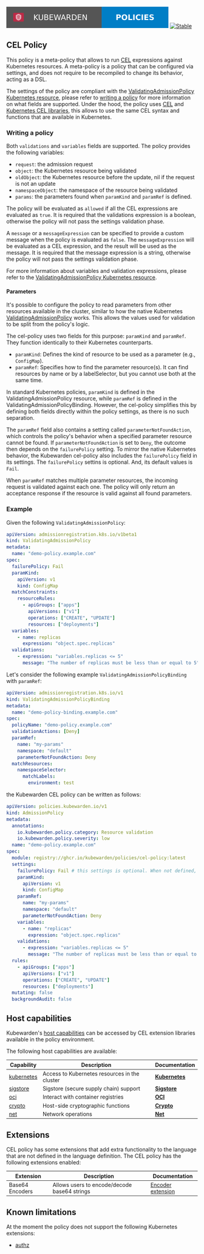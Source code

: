 [![Kubewarden Policy Repository](https://github.com/kubewarden/community/blob/main/badges/kubewarden-policies.svg)](https://github.com/kubewarden/community/blob/main/REPOSITORIES.md#policy-scope)
[![Stable](https://img.shields.io/badge/status-stable-brightgreen?style=for-the-badge)](https://github.com/kubewarden/community/blob/main/REPOSITORIES.md#stable)

## CEL Policy

This policy is a meta-policy that allows to run [CEL](https://github.com/google/cel-go) expressions
against Kubernetes resources.
A meta-policy is a policy that can be configured via settings, and does not require to be recompiled to change its behavior, acting as a DSL.

The settings of the policy are compliant with the [ValidatingAdmissionPolicy Kubernetes resource](https://kubernetes.io/docs/reference/access-authn-authz/validating-admission-policy/),
please refer to [writing a policy](#writing-a-policy) for more information on what fields are supported.
Under the hood, the policy uses [CEL](https://github.com/google/cel-go) and [Kubernetes CEL libraries](https://pkg.go.dev/k8s.io/apiserver/pkg/cel/library),
this allows to use the same CEL syntax and functions that are available in Kubernetes.

### Writing a policy

Both `validations` and `variables` fields are supported.
The policy provides the following variables:

- `request`: the admission request
- `object`: the Kubernetes resource being validated
- `oldObject`: the Kubernetes resource before the update, nil if the request is not an update
- `namespaceObject`: the namespace of the resource being validated
- `params`: the parameters found when `paramKind` and `paramRef` is defined.

The policy will be evaluated as `allowed` if all the CEL expressions are evaluated as `true`.
It is required that the validations expression is a boolean, otherwise the policy will not pass the settings validation phase.

A `message` or a `messageExpression` can be specified to provide a custom message when the policy is evaluated as `false`.
The `messageExpression` will be evaluated as a CEL expression, and the result will be used as the message.
It is required that the message expression is a string, otherwise the policy will not pass the settings validation phase.

For more information about variables and validation expressions, please refer to the [ValidatingAdmissionPolicy Kubernetes resource](https://kubernetes.io/docs/reference/access-authn-authz/validating-admission-policy/).

#### Parameters

It's possible to configure the policy to read parameters from other resources
available in the cluster, similar to how the native Kubernetes
[ValidatingAdmissionPolicy](https://kubernetes.io/docs/reference/access-authn-authz/validating-admission-policy/#parameter-resources)
works. This allows the values used for validation to be split from the policy's
logic.

The cel-policy uses two fields for this purpose: `paramKind` and `paramRef`.
They function identically to their Kubernetes counterparts.

- `paramKind`: Defines the kind of resource to be used as a parameter (e.g.,
  `ConfigMap`).
- `paramRef`: Specifies how to find the parameter resource(s). It can find
  resources by name or by a labelSelector, but you cannot use both at the same
  time.

In standard Kubernetes policies, `paramKind` is defined in the
ValidatingAdmissionPolicy resource, while `paramRef` is defined in the
ValidatingAdmissionPolicyBinding. However, the cel-policy simplifies this by
defining both fields directly within the policy settings, as there is no such
separation.

The `paramRef` field also contains a setting called `parameterNotFoundAction`,
which controls the policy's behavior when a specified parameter resource cannot
be found. If `parameterNotFoundAction` is set to `Deny`, the outcome then
depends on the `failurePolicy` setting. To mirror the native Kubernetes
behavior, the Kubewarden cel-policy also includes the `failurePolicy` field in
its settings. The `failurePolicy` settins is optional. And, its default values
is `Fail`.

When `paramRef` matches multiple parameter resources, the incoming request is
validated against each one. The policy will only return an acceptance response
if the resource is valid against all found parameters.

### Example

Given the following `ValidatingAdmissionPolicy`:

```yaml
apiVersion: admissionregistration.k8s.io/v1beta1
kind: ValidatingAdmissionPolicy
metadata:
  name: "demo-policy.example.com"
spec:
  failurePolicy: Fail
  paramKind:
    apiVersion: v1
    kind: ConfigMap
  matchConstraints:
    resourceRules:
      - apiGroups: ["apps"]
        apiVersions: ["v1"]
        operations: ["CREATE", "UPDATE"]
        resources: ["deployments"]
  variables:
    - name: replicas
      expression: "object.spec.replicas"
  validations:
    - expression: "variables.replicas <= 5"
      message: "The number of replicas must be less than or equal to 5"
```

Let's consider the following example `ValidatingAdmissionPolicyBinding` with
`paramRef`:

```yaml
apiVersion: admissionregistration.k8s.io/v1
kind: ValidatingAdmissionPolicyBinding
metadata:
  name: "demo-policy-binding.example.com"
spec:
  policyName: "demo-policy.example.com"
  validationActions: [Deny]
  paramRef:
    name: "my-params"
    namespace: "default"
    parameterNotFoundAction: Deny
  matchResources:
    namespaceSelector:
      matchLabels:
        environment: test
```

the Kubewarden CEL policy can be written as follows:

```yaml
apiVersion: policies.kubewarden.io/v1
kind: AdmissionPolicy
metadata:
  annotations:
    io.kubewarden.policy.category: Resource validation
    io.kubewarden.policy.severity: low
  name: "demo-policy.example.com"
spec:
  module: registry://ghcr.io/kubewarden/policies/cel-policy:latest
  settings:
    failurePolicy: Fail # this settings is optional. When not defined, the default value is `Fail`
    paramKind:
      apiVersion: v1
      kind: ConfigMap
    paramRef:
      name: "my-params"
      namespace: "default"
      parameterNotFoundAction: Deny
    variables:
      - name: "replicas"
        expression: "object.spec.replicas"
    validations:
      - expression: "variables.replicas <= 5"
        message: "The number of replicas must be less than or equal to 5"
  rules:
    - apiGroups: ["apps"]
      apiVersions: ["v1"]
      operations: ["CREATE", "UPDATE"]
      resources: ["deployments"]
  mutating: false
  backgroundAudit: false
```

## Host capabilities

Kubewarden's [host capabilities](https://docs.kubewarden.io/reference/spec/host-capabilities/intro-host-capabilities) can be accessed by CEL extension libraries available in the policy environment.

The following host capabilities are available:

| Capability                                                                                          | Description                                   | Documentation                                                                                         |
| --------------------------------------------------------------------------------------------------- | --------------------------------------------- | ----------------------------------------------------------------------------------------------------- |
| [kubernetes](https://docs.kubewarden.io/reference/spec/host-capabilities/kubernetes)                | Access to Kubernetes resources in the cluster | [**Kubernetes**](https://pkg.go.dev/github.com/kubewarden/cel-policy/internal/cel/library#Kubernetes) |
| [sigstore](https://docs.kubewarden.io/reference/spec/host-capabilities/signature-verifier-policies) | Sigstore (secure supply chain) support        | [**Sigstore**](https://pkg.go.dev/github.com/kubewarden/cel-policy/internal/cel/library#Sigstore)     |
| [oci](https://docs.kubewarden.io/reference/spec/host-capabilities/container-registry)               | Interact with container registries            | [**OCI**](https://pkg.go.dev/github.com/kubewarden/cel-policy/internal/cel/library#OCI)               |
| [crypto](https://docs.kubewarden.io/reference/spec/host-capabilities/crypto)                        | Host-side cryptographic functions             | [**Crypto**](https://pkg.go.dev/github.com/kubewarden/cel-policy/internal/cel/library#Crypto)         |
| [net](https://docs.kubewarden.io/reference/spec/host-capabilities/net)                              | Network operations                            | [**Net**](https://pkg.go.dev/github.com/kubewarden/cel-policy/internal/cel/library#Net)               |

## Extensions

CEL policy has some extensions that add extra functionality to the language that are not defined in the language definition. The CEL policy has the following extensions enabled:

| Extension       | Description                                  | Documentation                                                                 |
| --------------- | -------------------------------------------- | ----------------------------------------------------------------------------- |
| Base64 Encoders | Allows users to encode/decode base64 strings | [Encoder extension](https://pkg.go.dev/github.com/google/cel-go/ext#Encoders) |

## Known limitations

At the moment the policy does not support the following Kubernetes extensions:

- [authz](https://pkg.go.dev/k8s.io/apiserver/pkg/cel/library#Authz)
